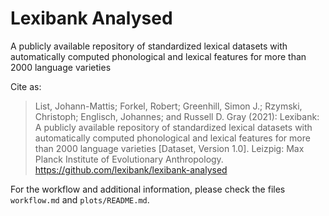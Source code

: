 # Lexibank Analysed

A publicly available repository of standardized lexical datasets with automatically computed phonological and lexical features for more than 2000 language varieties

Cite as:

> List, Johann-Mattis; Forkel, Robert; Greenhill, Simon J.; Rzymski, Christoph; Englisch, Johannes; and Russell D. Gray (2021): Lexibank: A publicly available repository of standardized lexical datasets with automatically computed phonological and lexical features for more than 2000 language varieties [Dataset, Version 1.0]. Leizpig: Max Planck Institute of Evolutionary Anthropology. https://github.com/lexibank/lexibank-analysed

For the workflow and additional information, please check the files `workflow.md` and `plots/README.md`.


